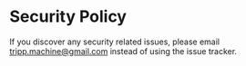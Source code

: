 # Security Policy

If you discover any security related issues, please email tripp.machine@gmail.com instead of using the issue tracker.

